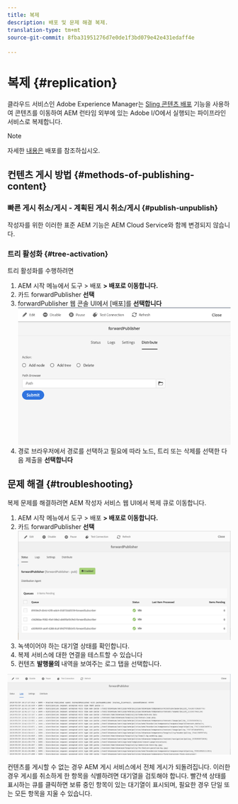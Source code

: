 ```yaml
---
title: 복제
description: 배포 및 문제 해결 복제.
translation-type: tm+mt
source-git-commit: 8fba31951276d7e0de1f3bd079e42e431edaff4e

---
```



# 복제 {#replication}

클라우드 서비스인 Adobe Experience Manager는 [Sling 콘텐츠 배포](https://sling.apache.org/documentation/bundles/content-distribution.html) 기능을 사용하여 콘텐츠를 이동하여 AEM 런타임 외부에 있는 Adobe I/O에서 실행되는 파이프라인 서비스로 복제합니다.

>[!NOTE]
>
> 자세한 [내용은](/help/core-concepts/architecture.md#content-distribution) 배포를 참조하십시오.

## 컨텐츠 게시 방법 {#methods-of-publishing-content}

### 빠른 게시 취소/게시 - 계획된 게시 취소/게시 {#publish-unpublish}

작성자를 위한 이러한 표준 AEM 기능은 AEM Cloud Service와 함께 변경되지 않습니다.

### 트리 활성화 {#tree-activation}

트리 활성화를 수행하려면

1. AEM 시작 메뉴에서 도구 > 배포 **> 배포로 이동합니다.**
2. 카드 forwardPublisher **선택**
3. forwardPublisher 웹 콘솔 UI에서 [배포]를 **선택합니다**
   ![배포](assets/distribute.png "배포")
4. 경로 브라우저에서 경로를 선택하고 필요에 따라 노드, 트리 또는 삭제를 선택한 다음 제출을 **선택합니다**

## 문제 해결 {#troubleshooting}

복제 문제를 해결하려면 AEM 작성자 서비스 웹 UI에서 복제 큐로 이동합니다.

1. AEM 시작 메뉴에서 도구 > 배포 **> 배포로 이동합니다.**
2. 카드 forwardPublisher **선택**
   ![상태](assets/status.png "상태")
3. 녹색이어야 하는 대기열 상태를 확인합니다.
4. 복제 서비스에 대한 연결을 테스트할 수 있습니다
5. 컨텐츠 **발행물의** 내역을 보여주는 로그 탭을 선택합니다.

![로그](assets/logs.png "로그")

컨텐츠를 게시할 수 없는 경우 AEM 게시 서비스에서 전체 게시가 되돌려집니다.
이러한 경우 게시를 취소하게 한 항목을 식별하려면 대기열을 검토해야 합니다. 빨간색 상태를 표시하는 큐를 클릭하면 보류 중인 항목이 있는 대기열이 표시되며, 필요한 경우 단일 또는 모든 항목을 지울 수 있습니다.
